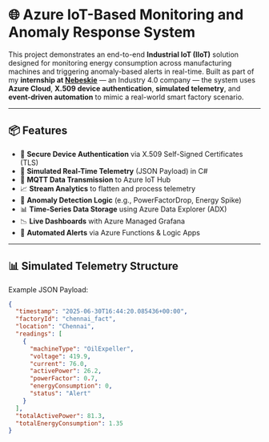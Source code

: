 # 🌐 Azure IoT-Based Monitoring and Anomaly Response System

This project demonstrates an end-to-end **Industrial IoT (IIoT)** solution designed for monitoring energy consumption across manufacturing machines and triggering anomaly-based alerts in real-time. Built as part of my **internship at [Nebeskie](#)** — an Industry 4.0 company — the system uses **Azure Cloud**, **X.509 device authentication**, **simulated telemetry**, and **event-driven automation** to mimic a real-world smart factory scenario.

---

## 📦 Features

- 🔐 **Secure Device Authentication** via X.509 Self-Signed Certificates (TLS)
- 🔁 **Simulated Real-Time Telemetry** (JSON Payload) in C#
- 📡 **MQTT Data Transmission** to Azure IoT Hub
- 📈 **Stream Analytics** to flatten and process telemetry
- 🧠 **Anomaly Detection Logic** (e.g., PowerFactorDrop, Energy Spike)
- 📊 **Time-Series Data Storage** using Azure Data Explorer (ADX)
- 📉 **Live Dashboards** with Azure Managed Grafana
- 🔔 **Automated Alerts** via Azure Functions & Logic Apps

---

## 📊 Simulated Telemetry Structure

Example JSON Payload:
```json
{
  "timestamp": "2025-06-30T16:44:20.085436+00:00",
  "factoryId": "chennai_fact",
  "location": "Chennai",
  "readings": [
    {
      "machineType": "OilExpeller",
      "voltage": 419.9,
      "current": 76.0,
      "activePower": 26.2,
      "powerFactor": 0.7,
      "energyConsumption": 0,
      "status": "Alert"
    }
  ],
  "totalActivePower": 81.3,
  "totalEnergyConsumption": 1.35
}

